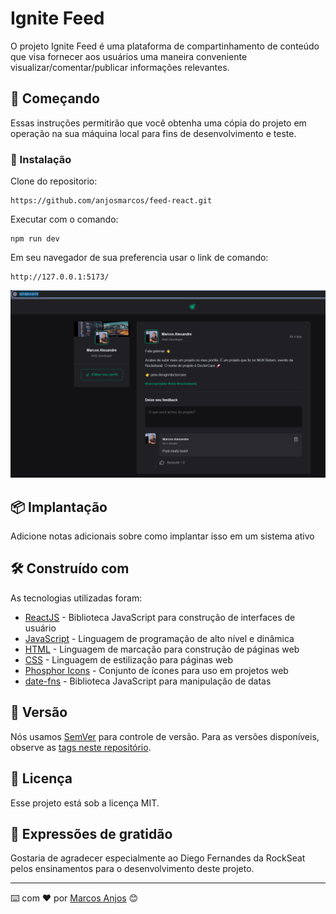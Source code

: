 # Ignite Feed


O projeto Ignite Feed é uma plataforma de compartinhamento de conteúdo que visa fornecer aos usuários uma maneira conveniente visualizar/comentar/publicar informações relevantes.  

## 🚀 Começando

Essas instruções permitirão que você obtenha uma cópia do projeto em operação na sua máquina local para fins de desenvolvimento e teste.


### 🔧 Instalação

Clone do repositorio:

```
https://github.com/anjosmarcos/feed-react.git
```

Executar com o comando:
```
npm run dev
```

Em seu navegador de sua preferencia usar o link de comando:
```
http://127.0.0.1:5173/
```	

![Ignite Feed](img/img01.png)


## 📦 Implantação

Adicione notas adicionais sobre como implantar isso em um sistema ativo

## 🛠️ Construído com

As tecnologias utilizadas foram:

* [ReactJS](https://reactjs.org/) - Biblioteca JavaScript para construção de interfaces de usuário
* [JavaScript](https://developer.mozilla.org/pt-BR/docs/Web/JavaScript) - Linguagem de programação de alto nível e dinâmica
* [HTML](https://developer.mozilla.org/pt-BR/docs/Web/HTML) - Linguagem de marcação para construção de páginas web
* [CSS](https://developer.mozilla.org/pt-BR/docs/Web/CSS) - Linguagem de estilização para páginas web
* [Phosphor Icons](https://phosphoricons.com/) - Conjunto de ícones para uso em projetos web
* [date-fns](https://date-fns.org/) - Biblioteca JavaScript para manipulação de datas

## 📌 Versão

Nós usamos [SemVer](http://semver.org/) para controle de versão. Para as versões disponíveis, observe as [tags neste repositório](https://github.com/suas/tags/do/projeto). 


## 📄 Licença

Esse projeto está sob a licença MIT.

## 🎁 Expressões de gratidão

Gostaria de agradecer especialmente ao Diego Fernandes da RockSeat pelos ensinamentos para o desenvolvimento deste projeto.



---
⌨️ com ❤️ por [Marcos Anjos](https://singlebio.link/marcosanjos) 😊